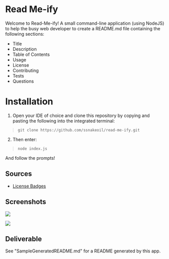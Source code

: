 # Read Me-ify

Welcome to Read-Me-ify! A small command-line application (using NodeJS) to help the busy web developer to create a README.md file containing the following sections:
- Title
- Description
- Table of Contents
- Usage
- License
- Contributing
- Tests
- Questions

# Installation

1) Open your IDE of choice and clone this repository by copying and pasting the following into the integrated terminal:

> `git clone https://github.com/ssnakeoil/read-me-ify.git`

2) Then enter:

> `node index.js`

And follow the prompts!

## Sources

- [License Badges](https://gist.github.com/lukas-h/2a5d00690736b4c3a7ba)

## Screenshots
![](../read-me-ify/readmeify-sc.png)

![](https://i.gyazo.com/8ca332ce31fc2543636c6d5d4a9eeeee.gif)
  
## Deliverable
See "SampleGeneratedREADME.md" for a README generated by this app.